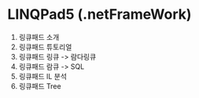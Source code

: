 # LINQPad5 (.netFrameWork)

1. 링큐패드 소개
2. 링큐패드 튜토리얼
3. 링큐패드 링큐 -> 람다링큐
4. 링큐패드 람큐 -> SQL
5. 링큐패드 IL 분석
6. 링큐패드 Tree